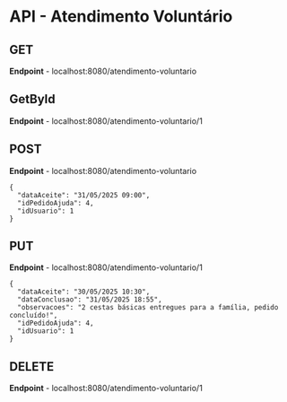 # API - Atendimento Voluntário

## GET
**Endpoint** - localhost:8080/atendimento-voluntario

## GetById
**Endpoint** - localhost:8080/atendimento-voluntario/1

## POST
**Endpoint** - localhost:8080/atendimento-voluntario
````
{
  "dataAceite": "31/05/2025 09:00",
  "idPedidoAjuda": 4,
  "idUsuario": 1
}
````

## PUT
**Endpoint** - localhost:8080/atendimento-voluntario/1
````
{
  "dataAceite": "30/05/2025 10:30",
  "dataConclusao": "31/05/2025 18:55",
  "observacoes": "2 cestas básicas entregues para a família, pedido concluído!",
  "idPedidoAjuda": 4,
  "idUsuario": 1
}
````

## DELETE
**Endpoint** - localhost:8080/atendimento-voluntario/1